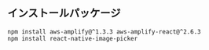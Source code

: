 
## インストールパッケージ
```
npm install aws-amplify@^1.3.3 aws-amplify-react@^2.6.3
npm install react-native-image-picker
```
